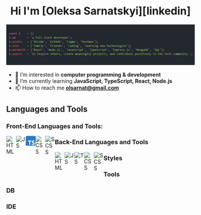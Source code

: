 <h1 align="center">Hi I'm [Oleksa Sarnatskyi][linkedin] </h1>
<img src="https://github.com/EuJinnLucaShow/EuJinnLucaShow/blob/main/blockhero.png">
  
- 👀 I’m interested in **computer programming & development**
- 🌱 I’m currently learning **JavaScript, TypeScript, React, Node.js**
- 📫 How to reach me **olsarnat@gmail.com**

## Languages and Tools

### Front-End Languages and Tools:

[<img align="left" alt="HTML" width="26px" src="" />][linkedin]
[<img align="left" alt="JS" width="26px" src="" />][linkedin]
[<img align="left" alt="TS" width="26px" src="https://github.com/SarnaKhmel/SarnaKhmel/blob/main/img/Typescript_logo_2020.svg" />][linkedin]
[<img align="left" alt="CSS" width="26px" src="" />][linkedin]
[<img align="left" alt="SCSS" width="26px" src="" />][linkedin]


### Back-End Languages and Tools

[<img align="left" alt="HTML" width="26px" src="" />][linkedin]
[<img align="left" alt="JS" width="26px" src="" />][linkedin]
[<img align="left" alt="TS" width="26px" src="" />][linkedin]
[<img align="left" alt="CSS" width="26px" src="" />][linkedin]
[<img align="left" alt="SCSS" width="26px" src="" />][linkedin]


### Styles

### Tools

### DB
### IDE



[linkedin]: https://www.linkedin.com/in/oleksa-sarnatskyi-79a63112
[codewars]: https://www.codewars.com/users/SarnaKhmel
